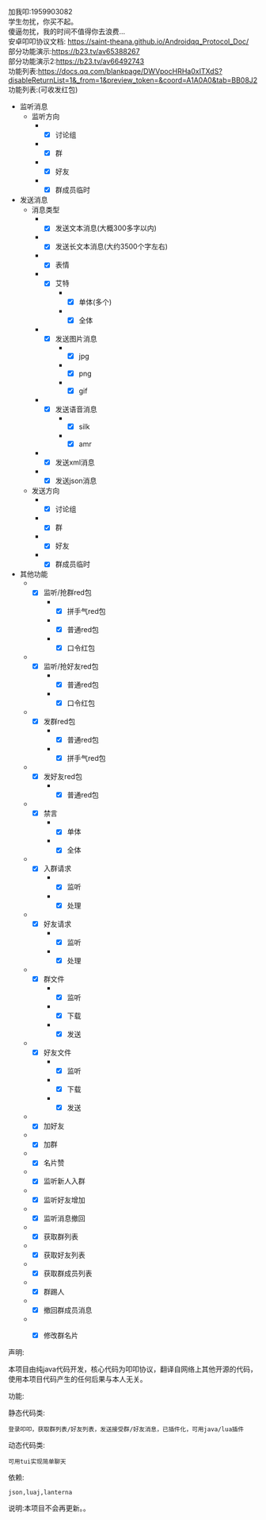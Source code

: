 加我叩:1959903082<br>
学生勿扰，你买不起。<br>
傻逼勿扰，我的时间不值得你去浪费...<br>
安卓叩叩协议文档:
https://saint-theana.github.io/Androidqq_Protocol_Doc/<br>
部分功能演示:https://b23.tv/av65388267<br>
部分功能演示2:https://b23.tv/av66492743<br>
功能列表:https://docs.qq.com/blankpage/DWVpocHRHa0xITXdS?disableReturnList=1&_from=1&preview_token=&coord=A1A0A0&tab=BB08J2<br>
功能列表:(可收发红包)
* 监听消息
    * 监听方向
        * - [x] 讨论组
        * - [x] 群
        * - [x] 好友
        * - [x] 群成员临时

* 发送消息
    * 消息类型
        * - [x] 发送文本消息(大概300多字以内)
        * - [x] 发送长文本消息(大约3500个字左右)
        * - [x] 表情
        * - [x] 艾特
            * - [x] 单体(多个)
            * - [x] 全体
        * - [x] 发送图片消息
            * - [x] jpg
            * - [x] png
            * - [x] gif
        * - [x] 发送语音消息
            * - [x] silk
            * - [x] amr
        * - [x] 发送xml消息
        * - [x] 发送json消息
    * 发送方向
        * - [x] 讨论组
        * - [x] 群
        * - [x] 好友
        * - [x] 群成员临时
        
* 其他功能
    * - [x] 监听/抢群red包
        * - [x] 拼手气red包
        * - [x] 普通red包
        * - [x] 口令红包
    * - [x] 监听/抢好友red包
        * - [x] 普通red包
        * - [x] 口令红包
    * - [x] 发群red包
        * - [x] 普通red包
        * - [x] 拼手气red包
    * - [x] 发好友red包
        * - [x] 普通red包
    * - [x] 禁言
        * - [x] 单体
        * - [x] 全体
    * - [x] 入群请求
        * - [x] 监听
        * - [x] 处理
    * - [x] 好友请求
        * - [x] 监听
        * - [x] 处理
    * - [x] 群文件
        * - [x] 监听
        * - [x] 下载
        * - [x] 发送
    * - [x] 好友文件
        * - [x] 监听
        * - [x] 下载
        * - [x] 发送
    * - [x] 加好友
    * - [x] 加群
    * - [x] 名片赞
    * - [x] 监听新人入群
    * - [x] 监听好友增加
    * - [x] 监听消息撤回
    * - [x] 获取群列表
    * - [x] 获取好友列表
    * - [x] 获取群成员列表
    * - [x] 群踢人
    * - [x] 撤回群成员消息
    * - [x] 修改群名片

  

声明:

本项目由纯java代码开发，核心代码为叩叩协议，翻译自网络上其他开源的代码，使用本项目代码产生的任何后果与本人无关。

功能:

  静态代码类:

    登录叩叩，获取群列表/好友列表，发送接受群/好友消息，已插件化，可用java/lua插件
  动态代码类:

    可用tui实现简单聊天

依赖:

    json,luaj,lanterna


说明:本项目不会再更新。。

